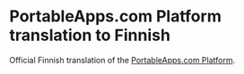 # PortableApps.com Platform translation to Finnish
Official Finnish translation of the [PortableApps.com Platform](https://portableapps.com/platform/features).

